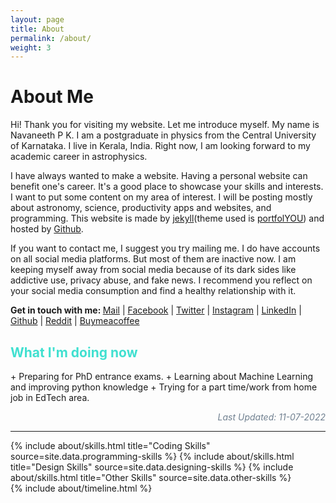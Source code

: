 ```yaml
---
layout: page
title: About
permalink: /about/
weight: 3
---
```


# **About Me**

Hi! Thank you for visiting my website. Let me introduce myself. My name is Navaneeth P K. I am a postgraduate in physics from the Central University of Karnataka. I live in Kerala, India. Right now, I am looking forward to my academic career in astrophysics.  

I have always wanted to make a website. Having a personal website can benefit one's career. It's a good place to showcase your skills and interests. I want to put some content on my area of interest. I will be posting mostly about astronomy, science, productivity apps and websites, and programming. This website is made by [jekyll](http://jekyllrb.com/)(theme used is [portfolYOU](https://github.com/YoussefRaafatNasry/portfolYOU)) and hosted by [Github](https://github.com/).  

If you want to contact me, I suggest you try mailing me. I do have accounts on all social media platforms. But most of them are inactive now. I am keeping myself away from social media because of its dark sides like addictive use, privacy abuse, and fake news. I recommend you reflect on your social media consumption and find a healthy relationship with it.

<b>Get in touch with me: </b>
[Mail](mailto:npknavaneeth@gmail.com)  |  [Facebook](https://www.facebook.com/navaneethnpk)  |  [Twitter](https://twitter.com/navaneeth_npk)  |  [Instagram](https://www.instagram.com/navaneeth_npk)  |  [LinkedIn](https://www.linkedin.com/in/navaneethnpk)  |  [Github](https://github.com/navaneethnpk)  |  [Reddit](https://www.reddit.com/user/navaneeth_npk)  |  [Buymeacoffee](https://www.buymeacoffee.com/navaneethpk)

<h2 style='color: Turquoise;'>What I'm doing now</h2>
+ Preparing for PhD entrance exams.
+ Learning about Machine Learning and improving python knowledge
+ Trying for a part time/work from home job in EdTech area.

<p style='text-align: right; color:	SlateGray;'><i>Last Updated: 11-07-2022</i></p>
<hr>

<div class="row">
{% include about/skills.html title="Coding Skills" source=site.data.programming-skills %}
{% include about/skills.html title="Design Skills" source=site.data.designing-skills %}
{% include about/skills.html title="Other Skills" source=site.data.other-skills %}
</div>

<div class="row">
{% include about/timeline.html %}
</div>